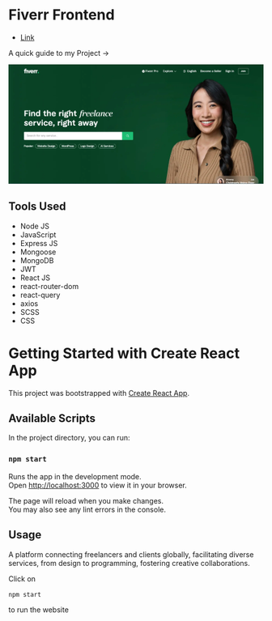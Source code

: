 # Fiverr Frontend

- [Link](https://fiverr-harsh.vercel.app/)

A quick guide to my Project ->

<img src = "/image.webp">

## Tools Used

- Node JS
- JavaScript
- Express JS
- Mongoose
- MongoDB
- JWT
- React JS
- react-router-dom
- react-query
- axios
- SCSS
- CSS

# Getting Started with Create React App

This project was bootstrapped with [Create React App](https://github.com/facebook/create-react-app).

## Available Scripts

In the project directory, you can run:

### `npm start`

Runs the app in the development mode.\
Open [http://localhost:3000](http://localhost:3000) to view it in your browser.

The page will reload when you make changes.\
You may also see any lint errors in the console.

## Usage

A platform connecting freelancers and clients globally, facilitating diverse services, from design to programming, fostering creative collaborations.

Click on

```js
npm start
``` 
to run the website